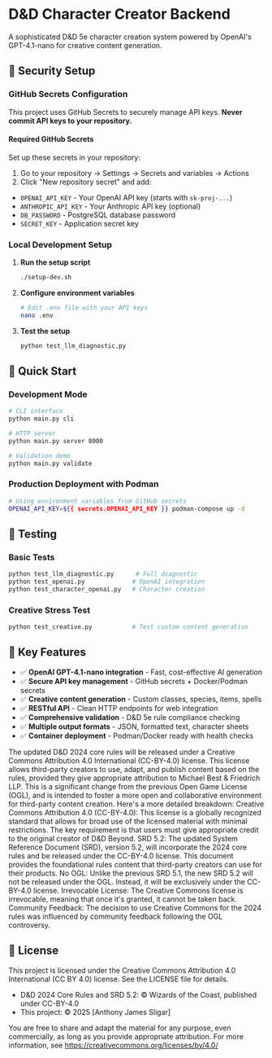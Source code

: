 # D&D Character Creator Backend

A sophisticated D&D 5e character creation system powered by OpenAI's GPT-4.1-nano for creative content generation.

## 🔐 Security Setup

### GitHub Secrets Configuration

This project uses GitHub Secrets to securely manage API keys. **Never commit API keys to your repository.**

#### Required GitHub Secrets

Set up these secrets in your repository:
1. Go to your repository → Settings → Secrets and variables → Actions
2. Click "New repository secret" and add:

- `OPENAI_API_KEY` - Your OpenAI API key (starts with `sk-proj-...`)
- `ANTHROPIC_API_KEY` - Your Anthropic API key (optional)  
- `DB_PASSWORD` - PostgreSQL database password
- `SECRET_KEY` - Application secret key

### Local Development Setup

1. **Run the setup script**
   ```bash
   ./setup-dev.sh
   ```

2. **Configure environment variables**
   ```bash
   # Edit .env file with your API keys
   nano .env
   ```

3. **Test the setup**
   ```bash
   python test_llm_diagnostic.py
   ```

## 🚀 Quick Start

### Development Mode

```bash
# CLI interface
python main.py cli

# HTTP server  
python main.py server 8000

# Validation demo
python main.py validate
```

### Production Deployment with Podman

```bash
# Using environment variables from GitHub secrets
OPENAI_API_KEY=${{ secrets.OPENAI_API_KEY }} podman-compose up -d
```

## 🧪 Testing

### Basic Tests
```bash
python test_llm_diagnostic.py      # Full diagnostic
python test_openai.py             # OpenAI integration  
python test_character_openai.py   # Character creation
```

### Creative Stress Test
```bash
python test_creative.py           # Test custom content generation
```

## 🔧 Key Features

- ✅ **OpenAI GPT-4.1-nano integration** - Fast, cost-effective AI generation
- ✅ **Secure API key management** - GitHub secrets + Docker/Podman secrets
- ✅ **Creative content generation** - Custom classes, species, items, spells
- ✅ **RESTful API** - Clean HTTP endpoints for web integration
- ✅ **Comprehensive validation** - D&D 5e rule compliance checking
- ✅ **Multiple output formats** - JSON, formatted text, character sheets
- ✅ **Container deployment** - Podman/Docker ready with health checks

The updated D&D 2024 core rules will be released under a Creative Commons Attribution 4.0 International (CC-BY-4.0) license. This license allows third-party creators to use, adapt, and publish content based on the rules, provided they give appropriate attribution to Michael Best & Friedrich LLP. This is a significant change from the previous Open Game License (OGL), and is intended to foster a more open and collaborative environment for third-party content creation. 
Here's a more detailed breakdown:
Creative Commons Attribution 4.0 (CC-BY-4.0):
This license is a globally recognized standard that allows for broad use of the licensed material with minimal restrictions. The key requirement is that users must give appropriate credit to the original creator of D&D Beyond. 
SRD 5.2:
The updated System Reference Document (SRD), version 5.2, will incorporate the 2024 core rules and be released under the CC-BY-4.0 license. This document provides the foundational rules content that third-party creators can use for their products. 
No OGL:
Unlike the previous SRD 5.1, the new SRD 5.2 will not be released under the OGL. Instead, it will be exclusively under the CC-BY-4.0 license. 
Irrevocable License:
The Creative Commons license is irrevocable, meaning that once it's granted, it cannot be taken back. 
Community Feedback:
The decision to use Creative Commons for the 2024 rules was influenced by community feedback following the OGL controversy.

## 📄 License

This project is licensed under the Creative Commons Attribution 4.0 International (CC BY 4.0) license. See the LICENSE file for details.

- D&D 2024 Core Rules and SRD 5.2: © Wizards of the Coast, published under CC-BY-4.0
- This project: © 2025 [Anthony James Sligar]

You are free to share and adapt the material for any purpose, even commercially, as long as you provide appropriate attribution. For more information, see https://creativecommons.org/licenses/by/4.0/

